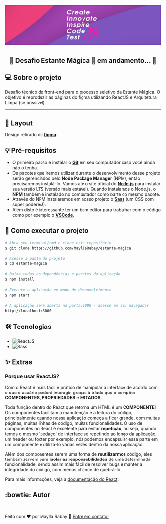 <h1 align="center">
  <img alt="Create, innovate, inspire, code and test like a girl!" title="#MeuBanner" src="./banner.png" />
</h1>

<h2 align="center"> 
	🚧 Desafio Estante Mágica 🚀 em andamento... 🚧
</h2>

## 💻 Sobre o projeto
 Desafio técnico de front-end para o processo seletivo da Estante Mágica. O objetivo é reproduzir as páginas do figma utilizando ReactJS e Arquitetura Limpa (se possível).

<hr />

## 🎨 Layout
  Design retirado do [**figma**](https://www.figma.com/file/OMujw7wddHYhbLHpzZUe2l/Challenge-front-end?node-id=0%3A1).

## 💡 Pré-requisitos
 - O primeiro passo é instalar o [**Git**](https://git-scm.com) em seu computador caso você ainda não o tenha. 
 - Os pacotes que iremos utilizar durante o desenvolvimento desse projeto serão gerenciados pelo **Node Package Manager** (NPM), então precisaremos instalá-lo. Vamos até o site oficial do [**Node.js**](https://nodejs.org/en/) para instalar sua versão LTS (versão mais estável). Quando instalamos o Node.js, o **NPM** também é instalado no computador como parte do mesmo pacote.
 - Através do NPM instalaremos em nosso projeto o [**Sass**](https://sass-lang.com/guide) (um CSS com super poderes!).
 - Além disto é interessante ter um bom editor para trabalhar com o código como por exemplo o [**VSCode**](https://code.visualstudio.com/download).

## 🚀 Como executar o projeto

```bash
# Abra seu terminal/cmd e clone este repositório
$ git clone https://github.com/MayllaRabay/estante-magica

# Acesse a pasta do projeto
$ cd estante-magica

# Baixe todas as dependências e pacotes da aplicação
$ npm install

# Execute a aplicação em modo de desenvolvimento
$ npm start

# A aplicação será aberta na porta:3000 - acesse em seu navegador
http://localhost:3000
```

## 🛠 Tecnologias
  - ![ReactJS](https://img.shields.io/badge/-ReactJS-4682b4)
  - ![Sass](https://img.shields.io/badge/-Sass-ff6f9c)


## ✨ Extras
### Porque usar ReactJS?
 Com o React é mais fácil e prático de manipular a interface de acordo com o que o usuário poderá interagir, graças à tríade que o compõe: **COMPONENTES**, **PROPRIEDADES** e **ESTADOS**.

 Toda função dentro do React que retorna um HTML é um **COMPONENTE**! Os componentes facilitam a manutenção e a leitura do código, principalmente quando nossa aplicação começa a ficar grande, com muitas páginas, muitas linhas de código, muitas funcionalidades. O uso de componentes no React é excelente para evitar **repetição**, ou seja, quando temos o mesmo 'pedaço' de interface se repetindo ao longo da aplicação, um header ou footer por exemplo, nós podemos encapsular essa parte em um componente e utilizá-lo várias vezes dentro da nossa aplicação. 
 
 Além dos componentes serem uma forma de **reutilizarmos** código, eles também servem para **isolar as responsabilidades** de uma determinada funcionalidade, sendo assim mais fácil de resolver bugs e manter a integridade do código, com menos chance de quebrá-lo.

 Para mais informações, veja a [documentação do React](https://create-react-app.dev/docs/getting-started/).

## :bowtie: Autor
<a href="https://github.com/mayllarabay/">
 <img src="https://avatars.githubusercontent.com/u/68441361?v=4" width="100px" alt="" />
</a>

Feito com ❤️ por Maylla Rabay 👋 [Entre em contato!](https://www.linkedin.com/in/mayllarabay/)